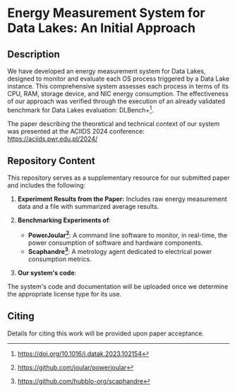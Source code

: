 # Energy Measurement System for Data Lakes: An Initial Approach


## Description
We have developed an energy measurement system for Data Lakes, designed to monitor and evaluate each OS process triggered by a Data Lake instance. This comprehensive system assesses each process in terms of its CPU, RAM, storage device, and NIC energy consumption. The effectiveness of our approach was verified through the execution of an already validated benchmark for Data Lakes evaluation: DLBench+[^1].

The paper describing the theoretical and technical context of our system was presented at the ACIIDS 2024 conference: https://aciids.pwr.edu.pl/2024/

## Repository Content

This repository serves as a supplementary resource for our submitted paper and includes the following:

1. **Experiment Results from the Paper:**  Includes raw energy measurement data and a file with summarized average results.

2. **Benchmarking Experiments of**:
    - **PowerJoular[^2]**: A command line software to monitor, in real-time, the power consumption of software and hardware components.
    - **Scaphandre[^3]**: A metrology agent dedicated to electrical power consumption metrics.

2. **Our system's code**:
   
The system's code and documentation will be uploaded once we determine the appropriate license type for its use.

## Citing
Details for citing this work will be provided upon paper acceptance.

[^1]: https://doi.org/10.1016/j.datak.2023.102154
[^2]: https://github.com/joular/powerjoular
[^3]: https://github.com/hubblo-org/scaphandre
